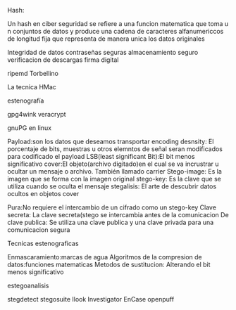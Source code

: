 
Hash:

Un hash en ciber seguridad se refiere a una funcion matematica que toma u n conjuntos de datos y produce una cadena de caracteres alfanumericcos de longitud fija que representa de manera unica los datos originales

Integridad de datos
contraseñas seguras
almacenamiento seguro
verificacion de descargas
firma digital

ripemd
Torbellino


La tecnica HMac


estenografía

gpg4wink
veracrypt


gnuPG en linux


Payload:son los datos que deseamos transportar
encoding desnsity: El porcentaje de bits, muestras u otros elemntos de señal seran modificados para codificado el payload
LSB(least significant Bit):El bit menos significativo
cover:El objeto(archivo digitado)en el cual se va incrustrar u ocultar un mensaje o archivo. También llamado carrier
Stego-image: Es la imagen que se forma con la imagen original
stego-key: Es la clave que se utiliza cuando se oculta el mensaje 
stegalisis: El arte de descubrir datos ocultos en objetos cover


Pura:No requiere el intercambio de un cifrado como un stego-key
Clave secreta: La clave secreta(stego se intercambia antes de la comunicacion
De clave publica: Se utiliza una clave publica y una clave privada para una comunicacion segura

Tecnicas estenograficas

Enmascaramiento:marcas de agua
Algoritmos de la compresion de datos:funciones matematicas
Metodos de sustitucion: Alterando el bit menos significativo

estegoanalisis

stegdetect
stegosuite
Ilook Investigator
EnCase
openpuff